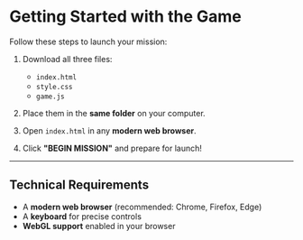 # Getting Started with the Game

Follow these steps to launch your mission:

1. Download all three files:
   - `index.html`
   - `style.css`
   - `game.js`

2. Place them in the **same folder** on your computer.

3. Open `index.html` in any **modern web browser**.

4. Click **"BEGIN MISSION"** and prepare for launch!

---

## Technical Requirements

- A **modern web browser** (recommended: Chrome, Firefox, Edge)
- A **keyboard** for precise controls
- **WebGL support** enabled in your browser
